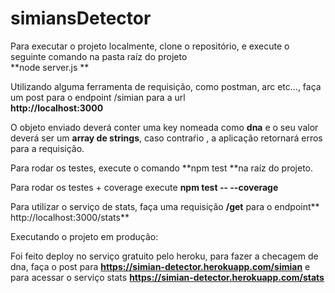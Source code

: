 # simiansDetector
Para executar o projeto localmente, clone o repositório, e execute o seguinte comando na pasta raíz do projeto <br>
**node server.js **

Utilizando alguma ferramenta de requisição, como postman, arc etc..., faça um post para o endpoint /simian para a url  <br>
**http://localhost:3000**

O objeto enviado deverá conter uma key nomeada como **dna** e o seu valor deverá ser um **array de strings**, caso contraŕio , a aplicação retornará erros para a requisição. 

Para rodar os testes, execute o comando **npm test **na raíz do projeto. <br>

Para rodar os testes + coverage execute **npm test -- --coverage** <br> 

Para utilizar o serviço de stats, faça uma requisição **/get** para o endpoint** http://localhost:3000/stats**

Executando o projeto em produção: 

Foi feito deploy no serviço gratuito pelo heroku, para fazer a checagem de dna, faça o post para **https://simian-detector.herokuapp.com/simian** e para acessar o serviço stats **https://simian-detector.herokuapp.com/stats**



